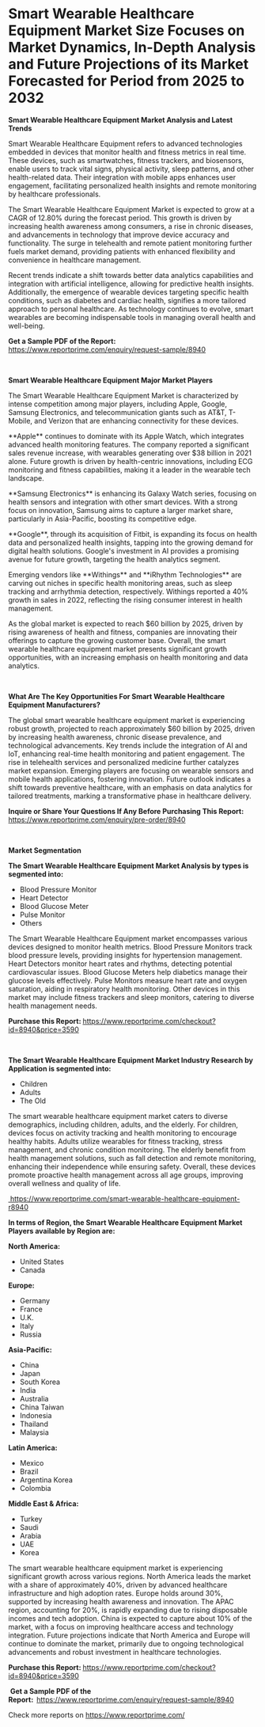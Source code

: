 <p><h1>Smart Wearable Healthcare Equipment Market Size Focuses on Market Dynamics, In-Depth Analysis and Future Projections of its Market Forecasted for Period from 2025 to 2032</h1></p><p><strong>Smart Wearable Healthcare Equipment Market Analysis and Latest Trends</strong></p>
<p><p>Smart Wearable Healthcare Equipment refers to advanced technologies embedded in devices that monitor health and fitness metrics in real time. These devices, such as smartwatches, fitness trackers, and biosensors, enable users to track vital signs, physical activity, sleep patterns, and other health-related data. Their integration with mobile apps enhances user engagement, facilitating personalized health insights and remote monitoring by healthcare professionals.</p><p>The Smart Wearable Healthcare Equipment Market is expected to grow at a CAGR of 12.80% during the forecast period. This growth is driven by increasing health awareness among consumers, a rise in chronic diseases, and advancements in technology that improve device accuracy and functionality. The surge in telehealth and remote patient monitoring further fuels market demand, providing patients with enhanced flexibility and convenience in healthcare management.</p><p>Recent trends indicate a shift towards better data analytics capabilities and integration with artificial intelligence, allowing for predictive health insights. Additionally, the emergence of wearable devices targeting specific health conditions, such as diabetes and cardiac health, signifies a more tailored approach to personal healthcare. As technology continues to evolve, smart wearables are becoming indispensable tools in managing overall health and well-being.</p></p>
<p><strong>Get a Sample PDF of the Report:&nbsp;</strong> <a href="https://www.reportprime.com/enquiry/request-sample/8940?utm_campaign=2808&utm_medium=2&utm_source=Github&utm_content=ia&utm_term=20032025&utm_id=smart-wearable-healthcare-equipment">https://www.reportprime.com/enquiry/request-sample/8940</a></p>
<p>&nbsp;</p>
<p><strong>Smart Wearable Healthcare Equipment Major Market Players</strong></p>
<p><p>The Smart Wearable Healthcare Equipment Market is characterized by intense competition among major players, including Apple, Google, Samsung Electronics, and telecommunication giants such as AT&T, T-Mobile, and Verizon that are enhancing connectivity for these devices. </p><p>**Apple** continues to dominate with its Apple Watch, which integrates advanced health monitoring features. The company reported a significant sales revenue increase, with wearables generating over $38 billion in 2021 alone. Future growth is driven by health-centric innovations, including ECG monitoring and fitness capabilities, making it a leader in the wearable tech landscape.</p><p>**Samsung Electronics** is enhancing its Galaxy Watch series, focusing on health sensors and integration with other smart devices. With a strong focus on innovation, Samsung aims to capture a larger market share, particularly in Asia-Pacific, boosting its competitive edge.</p><p>**Google**, through its acquisition of Fitbit, is expanding its focus on health data and personalized health insights, tapping into the growing demand for digital health solutions. Google's investment in AI provides a promising avenue for future growth, targeting the health analytics segment.</p><p>Emerging vendors like **Withings** and **iRhythm Technologies** are carving out niches in specific health monitoring areas, such as sleep tracking and arrhythmia detection, respectively. Withings reported a 40% growth in sales in 2022, reflecting the rising consumer interest in health management.</p><p>As the global market is expected to reach $60 billion by 2025, driven by rising awareness of health and fitness, companies are innovating their offerings to capture the growing customer base. Overall, the smart wearable healthcare equipment market presents significant growth opportunities, with an increasing emphasis on health monitoring and data analytics.</p></p>
<p>&nbsp;</p>
<p><strong>What Are The Key Opportunities For Smart Wearable Healthcare Equipment Manufacturers?</strong></p>
<p><p>The global smart wearable healthcare equipment market is experiencing robust growth, projected to reach approximately $60 billion by 2025, driven by increasing health awareness, chronic disease prevalence, and technological advancements. Key trends include the integration of AI and IoT, enhancing real-time health monitoring and patient engagement. The rise in telehealth services and personalized medicine further catalyzes market expansion. Emerging players are focusing on wearable sensors and mobile health applications, fostering innovation. Future outlook indicates a shift towards preventive healthcare, with an emphasis on data analytics for tailored treatments, marking a transformative phase in healthcare delivery.</p></p>
<p><strong>Inquire or Share Your Questions If Any Before Purchasing This Report:</strong> <a href="https://www.reportprime.com/enquiry/pre-order/8940?utm_campaign=2808&utm_medium=2&utm_source=Github&utm_content=ia&utm_term=20032025&utm_id=smart-wearable-healthcare-equipment">https://www.reportprime.com/enquiry/pre-order/8940</a></p>
<p>&nbsp;</p>
<p><strong>Market Segmentation</strong></p>
<p><strong>The Smart Wearable Healthcare Equipment Market Analysis by types is segmented into:</strong></p>
<p><ul><li>Blood Pressure Monitor</li><li>Heart Detector</li><li>Blood Glucose Meter</li><li>Pulse Monitor</li><li>Others</li></ul></p>
<p><p>The Smart Wearable Healthcare Equipment market encompasses various devices designed to monitor health metrics. Blood Pressure Monitors track blood pressure levels, providing insights for hypertension management. Heart Detectors monitor heart rates and rhythms, detecting potential cardiovascular issues. Blood Glucose Meters help diabetics manage their glucose levels effectively. Pulse Monitors measure heart rate and oxygen saturation, aiding in respiratory health monitoring. Other devices in this market may include fitness trackers and sleep monitors, catering to diverse health management needs.</p></p>
<p><strong>Purchase this Report:&nbsp;</strong><a href="https://www.reportprime.com/checkout?id=8940&price=3590&utm_campaign=2808&utm_medium=2&utm_source=Github&utm_content=ia&utm_term=20032025&utm_id=smart-wearable-healthcare-equipment">https://www.reportprime.com/checkout?id=8940&price=3590</a></p>
<p>&nbsp;</p>
<p><strong>The Smart Wearable Healthcare Equipment Market Industry Research by Application is segmented into:</strong></p>
<p><ul><li>Children</li><li>Adults</li><li>The Old</li></ul></p>
<p><p>The smart wearable healthcare equipment market caters to diverse demographics, including children, adults, and the elderly. For children, devices focus on activity tracking and health monitoring to encourage healthy habits. Adults utilize wearables for fitness tracking, stress management, and chronic condition monitoring. The elderly benefit from health management solutions, such as fall detection and remote monitoring, enhancing their independence while ensuring safety. Overall, these devices promote proactive health management across all age groups, improving overall wellness and quality of life.</p></p>
<p><a href="https://www.reportprime.com/smart-wearable-healthcare-equipment-r8940?utm_campaign=2808&utm_medium=2&utm_source=Github&utm_content=ia&utm_term=20032025&utm_id=smart-wearable-healthcare-equipment">&nbsp;https://www.reportprime.com/smart-wearable-healthcare-equipment-r8940</a></p>
<p><strong>In terms of Region, the Smart Wearable Healthcare Equipment Market Players available by Region are:</strong></p>
<p>
    <p> <strong> North America: </strong>
        <ul>
            <li>United States</li>
            <li>Canada</li>
        </ul>
        </p> 
    <p> <strong> Europe: </strong>
        <ul>
            <li>Germany</li>
            <li>France</li>
            <li>U.K.</li>
            <li>Italy</li>
            <li>Russia</li>
        </ul>
        </p> 
    <p> <strong> Asia-Pacific: </strong>
        <ul>
            <li>China</li>
            <li>Japan</li>
            <li>South Korea</li>
            <li>India</li>
            <li>Australia</li>
            <li>China Taiwan</li>
            <li>Indonesia</li>
            <li>Thailand</li>
            <li>Malaysia</li>
        </ul>
        </p> 
    <p> <strong> Latin America: </strong>
        <ul>
            <li>Mexico</li>
            <li>Brazil</li>
            <li>Argentina Korea</li>
            <li>Colombia</li>
        </ul>
        </p> 
    <p> <strong> Middle East & Africa: </strong>
        <ul>
            <li>Turkey</li>
            <li>Saudi</li>
            <li>Arabia</li>
            <li>UAE</li>
            <li>Korea</li>
        </ul>
    </p>
    </p>
<p><p>The smart wearable healthcare equipment market is experiencing significant growth across various regions. North America leads the market with a share of approximately 40%, driven by advanced healthcare infrastructure and high adoption rates. Europe holds around 30%, supported by increasing health awareness and innovation. The APAC region, accounting for 20%, is rapidly expanding due to rising disposable incomes and tech adoption. China is expected to capture about 10% of the market, with a focus on improving healthcare access and technology integration. Future projections indicate that North America and Europe will continue to dominate the market, primarily due to ongoing technological advancements and robust investment in healthcare technologies.</p></p>
<p><strong>Purchase this Report: </strong><a href="https://www.reportprime.com/checkout?id=8940&price=3590&utm_campaign=2808&utm_medium=2&utm_source=Github&utm_content=ia&utm_term=20032025&utm_id=smart-wearable-healthcare-equipment">https://www.reportprime.com/checkout?id=8940&price=3590</a></p>
<p>&nbsp;<strong>Get a Sample PDF of the Report:&nbsp;&nbsp;</strong><a href="https://www.reportprime.com/enquiry/request-sample/8940?utm_campaign=2808&utm_medium=2&utm_source=Github&utm_content=ia&utm_term=20032025&utm_id=smart-wearable-healthcare-equipment">https://www.reportprime.com/enquiry/request-sample/8940</a></p>
<p><strong></strong></p>
<p>Check more reports on <a href="https://www.reportprime.com/?utm_campaign=2808&utm_medium=2&utm_source=Github&utm_content=ia&utm_term=20032025&utm_id=smart-wearable-healthcare-equipment">https://www.reportprime.com/</a></p>